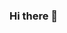 ### Hi there 👋

<!--
**Khushisingh20/Khushisingh20** is a ✨ _special_ ✨ repository because its `README.md` (this file) appears on your GitHub profile.

Here are some ideas to get you started:
-  Hello ! I'm an inspired developer with a focus on Machine Learning and Front-end development. Check out my projects to see how I apply my skills to create meaningful projects and software.
- 🔭 I’m currently pursuing my education in Information Technology domain from Thakur college of Engineering and Technology
- 🌱 Skilled in public speaking and presenting technical ideas with confidence and clarity.
- 👯 I’m looking to collaborate on Machine Learning and Web development internships 
- 🤔 I’m looking for help with ...
- 💬 Ask me about ...
- 📫 How to reach me: ...
- 😄 Pronouns: ...
- ⚡ Fun fact: ...
-->
